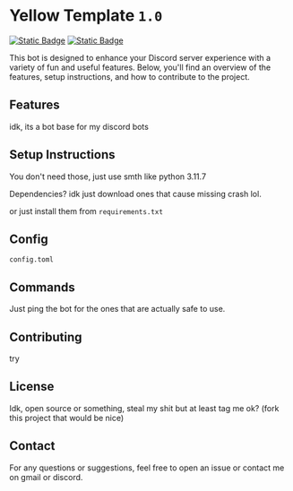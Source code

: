 # Yellow Template `1.0`

[![Static Badge](https://img.shields.io/badge/Yellow_Toolbox-1.0-yellow)](https://github.com/KRWCLASSIC/YellowTemplate)
[![Static Badge](https://img.shields.io/badge/Maintainer-KRWCLASSIC-green)](https://github.com/KRWCLASSIC)

This bot is designed to enhance your Discord server experience with a variety of fun and useful features. Below, you'll find an overview of the features, setup instructions, and how to contribute to the project.

## Features

idk, its a bot base for my discord bots

## Setup Instructions

You don't need those, just use smth like python 3.11.7

Dependencies? idk just download ones that cause missing crash lol.

or just install them from `requirements.txt`

## Config

`config.toml`

## Commands

Just ping the bot for the ones that are actually safe to use.

## Contributing

try

## License

Idk, open source or something, steal my shit but at least tag me ok? (fork this project that would be nice)

## Contact

For any questions or suggestions, feel free to open an issue or contact me on gmail or discord.
